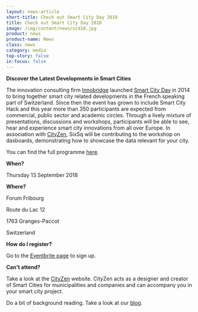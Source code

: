 ```yaml
---
layout: news-article
short-title: Check out Smart City Day 2018
title: Check out Smart City Day 2018
image: /img/content/news/scd18.jpg
product: news
product-name: News
class: news
category: media
top-story: false
in-focus: false
---
```


**Discover the Latest Developments in Smart Cities**

The innovation consulting firm [Innobridge](http://www.innobridge.com/) launched [Smart City Day](http://www.smartcityday.ch/) in 2014 to bring together smart city related developments in the French speaking part of Switzerland. Since then the event has grown to include Smart City Hack and this year more than 350 participants are expected from commercial, public sector and academic circles. Through a lively mixture of presentations, discussions and workshops, participants will be able to see, hear and experience smart city innovations from all over Europe. In association with [CityZen](http://www.cityzen.ch/cityzen_en.html), SixSq will be contributing to the workshop on dasboards, demonstrating how to showcase the data relevant for your city. 

You can find the full programme [here](http://www.smartcityday.ch/uploads/7/9/6/8/79685662/scd18_-_programme_smart_city_day_2018.pdf).

**When?**

Thursday 13 September 2018

**Where?**

Forum Fribourg

Route du Lac 12

1763 Granges-Paccot

Switzerland

**How do I register?**

Go to the [Eventbrite page](https://www.eventbrite.fr/e/billets-smart-city-day-5-2018-fribourg-villes-intelligentes-a-quel-point-46666421523) to sign up.	



**Can't attend?**

Take a look at the [CityZen](http://www.cityzen.ch/cityzen_en.html) website. CityZen acts as a designer and creator of Smart Cities for municipalities and companies and can accompany you in your smart city project. 

Do a bit of background reading. Take a look at our [blog](https://media.sixsq.com/blog/what-is-a-smart-city).